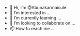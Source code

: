 - 👋 Hi, I’m @Abunakarmaisule
- 👀 I’m interested in ...
- 🌱 I’m currently learning ...
- 💞️ I’m looking to collaborate on ...
- 📫 How to reach me ...

<!---
Abunakarmaisule/Abunakarmaisule is a ✨ special ✨ repository because its `README.md` (this file) appears on your GitHub profile.
You can click the Preview link to take a look at your changes.
--->
